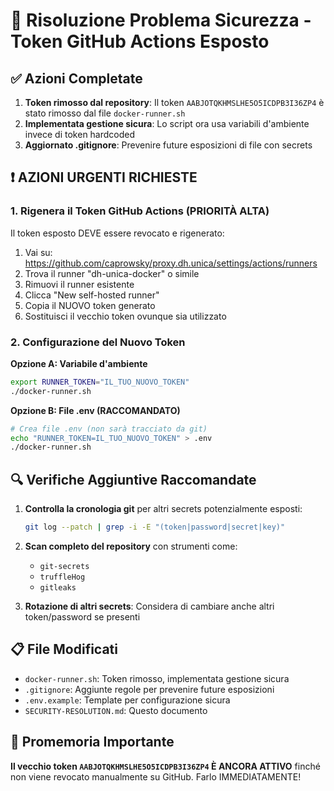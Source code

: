# 🔐 Risoluzione Problema Sicurezza - Token GitHub Actions Esposto

## ✅ Azioni Completate

1. **Token rimosso dal repository**: Il token `AABJOTQKHMSLHE5O5ICDPB3I36ZP4` è stato rimosso dal file `docker-runner.sh`
2. **Implementata gestione sicura**: Lo script ora usa variabili d'ambiente invece di token hardcoded
3. **Aggiornato .gitignore**: Prevenire future esposizioni di file con secrets

## ❗ AZIONI URGENTI RICHIESTE

### 1. Rigenera il Token GitHub Actions (PRIORITÀ ALTA)
Il token esposto DEVE essere revocato e rigenerato:

1. Vai su: https://github.com/caprowsky/proxy.dh.unica/settings/actions/runners
2. Trova il runner "dh-unica-docker" o simile
3. Rimuovi il runner esistente
4. Clicca "New self-hosted runner"
5. Copia il NUOVO token generato
6. Sostituisci il vecchio token ovunque sia utilizzato

### 2. Configurazione del Nuovo Token

**Opzione A: Variabile d'ambiente**
```bash
export RUNNER_TOKEN="IL_TUO_NUOVO_TOKEN"
./docker-runner.sh
```

**Opzione B: File .env (RACCOMANDATO)**
```bash
# Crea file .env (non sarà tracciato da git)
echo "RUNNER_TOKEN=IL_TUO_NUOVO_TOKEN" > .env
./docker-runner.sh
```

## 🔍 Verifiche Aggiuntive Raccomandate

1. **Controlla la cronologia git** per altri secrets potenzialmente esposti:
   ```bash
   git log --patch | grep -i -E "(token|password|secret|key)" 
   ```

2. **Scan completo del repository** con strumenti come:
   - `git-secrets`
   - `truffleHog`
   - `gitleaks`

3. **Rotazione di altri secrets**: Considera di cambiare anche altri token/password se presenti

## 📋 File Modificati

- `docker-runner.sh`: Token rimosso, implementata gestione sicura
- `.gitignore`: Aggiunte regole per prevenire future esposizioni
- `.env.example`: Template per configurazione sicura
- `SECURITY-RESOLUTION.md`: Questo documento

## 🚨 Promemoria Importante

**Il vecchio token `AABJOTQKHMSLHE5O5ICDPB3I36ZP4` È ANCORA ATTIVO** finché non viene revocato manualmente su GitHub. Farlo IMMEDIATAMENTE!